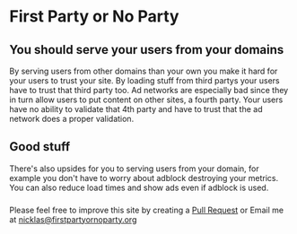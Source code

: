 # First Party or No Party

## You should serve your users from your domains
By serving users from other domains than your own you make it hard for your users to trust your site. By loading stuff from third partys your users have to trust that third party too. Ad networks are especially bad since they in turn allow users to put content on other sites, a fourth party. Your users have no ability to validate that 4th party and have to trust that the ad network does a proper validation.

## Good stuff
There's also upsides 
for you to serving users from your domain, for example you don't have to worry about adblock destroying your metrics. You can also reduce load times and show ads even if adblock is used.

###
Please feel free to improve this site by creating a [Pull Request](https://github.com/NicklasAndersson/FPoNP) or Email me at nicklas@firstpartyornoparty.org

